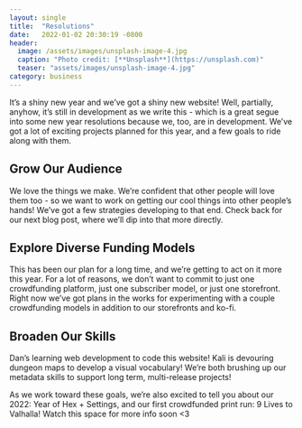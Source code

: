 ```yaml
---
layout: single
title:  "Resolutions"
date:   2022-01-02 20:30:19 -0800
header:
  image: /assets/images/unsplash-image-4.jpg
  caption: "Photo credit: [**Unsplash**](https://unsplash.com)"
  teaser: "assets/images/unsplash-image-4.jpg"
category: business
---
```

It’s a shiny new year and we’ve got a shiny new website!
Well, partially, anyhow, it’s still in development as we write this - which is a great segue into some new year resolutions because we, too, are in development. We’ve got a lot of exciting projects planned for this year, and a few goals to ride along with them.

## Grow Our Audience
We love the things we make. We’re confident that other people will love them too - so we want to work on getting our cool things into other people’s hands! We’ve got a few strategies developing to that end. Check back for our next blog post, where we’ll dip into that more directly.

## Explore Diverse Funding Models
This has been our plan for a long time, and we’re getting to act on it more this year. For a lot of reasons, we don’t want to commit to just one crowdfunding platform, just one subscriber model, or just one storefront. Right now we’ve got plans in the works for experimenting with a couple crowdfunding models in addition to our storefronts and ko-fi.

## Broaden Our Skills
Dan’s learning web development to code this website! Kali is devouring dungeon maps to develop a visual vocabulary! We’re both brushing up our metadata skills to support long term, multi-release projects!

As we work toward these goals, we’re also excited to tell you about our 2022: Year of Hex + Settings, and our first crowdfunded print run: 9 Lives to Valhalla! Watch this space for more info soon <3
